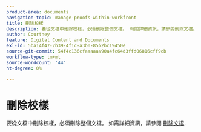 ```yaml
---
product-area: documents
navigation-topic: manage-proofs-within-workfront
title: 刪除校樣
description: 要從文檔中刪除校樣，必須刪除整個文檔。 有關詳細資訊，請參閱刪除文檔。
author: Courtney
feature: Digital Content and Documents
exl-id: 5ba14f47-2b39-4f1c-a3b0-85b2bc19450e
source-git-commit: 54f4c136cfaaaaaa90a4fc64d3ffd06816cff9cb
workflow-type: tm+mt
source-wordcount: '44'
ht-degree: 0%

---
```


# 刪除校樣

要從文檔中刪除校樣，必須刪除整個文檔。 如需詳細資訊，請參閱 [刪除文檔](../../../documents/managing-documents/delete-documents.md).
